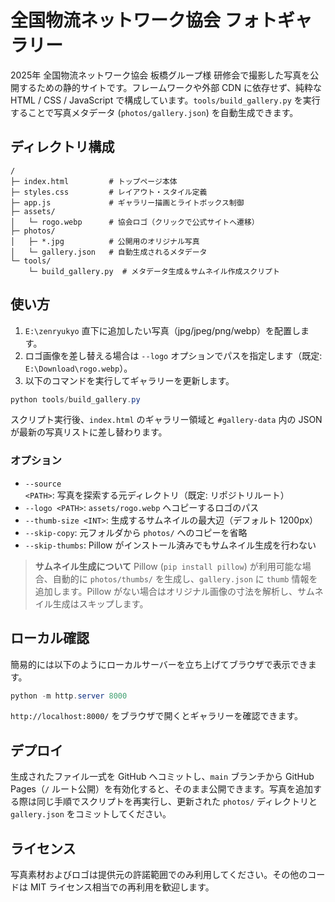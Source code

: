 
# 全国物流ネットワーク協会 フォトギャラリー

2025年 全国物流ネットワーク協会 板橋グループ様 研修会で撮影した写真を公開するための静的サイトです。フレームワークや外部 CDN に依存せず、純粋な HTML / CSS / JavaScript で構成しています。`tools/build_gallery.py` を実行することで写真メタデータ (`photos/gallery.json`) を自動生成できます。

## ディレクトリ構成

```
/
├─ index.html         # トップページ本体
├─ styles.css         # レイアウト・スタイル定義
├─ app.js             # ギャラリー描画とライトボックス制御
├─ assets/
│   └─ rogo.webp      # 協会ロゴ（クリックで公式サイトへ遷移）
├─ photos/
│   ├─ *.jpg          # 公開用のオリジナル写真
│   └─ gallery.json   # 自動生成されるメタデータ
└─ tools/
    └─ build_gallery.py  # メタデータ生成＆サムネイル作成スクリプト
```

## 使い方

1. `E:\zenryukyo` 直下に追加したい写真（jpg/jpeg/png/webp）を配置します。
2. ロゴ画像を差し替える場合は `--logo` オプションでパスを指定します（既定: `E:\Download\rogo.webp`）。
3. 以下のコマンドを実行してギャラリーを更新します。

```powershell
python tools/build_gallery.py
```

スクリプト実行後、`index.html` のギャラリー領域と `#gallery-data` 内の JSON が最新の写真リストに差し替わります。

### オプション

- `--source <PATH>`: 写真を探索する元ディレクトリ（既定: リポジトリルート）
- `--logo <PATH>`: `assets/rogo.webp` へコピーするロゴのパス
- `--thumb-size <INT>`: 生成するサムネイルの最大辺（デフォルト 1200px）
- `--skip-copy`: 元フォルダから `photos/` へのコピーを省略
- `--skip-thumbs`: Pillow がインストール済みでもサムネイル生成を行わない

> **サムネイル生成について**
> Pillow (`pip install pillow`) が利用可能な場合、自動的に `photos/thumbs/` を生成し、`gallery.json` に `thumb` 情報を追加します。Pillow がない場合はオリジナル画像の寸法を解析し、サムネイル生成はスキップします。

## ローカル確認

簡易的には以下のようにローカルサーバーを立ち上げてブラウザで表示できます。

```powershell
python -m http.server 8000
```

`http://localhost:8000/` をブラウザで開くとギャラリーを確認できます。

## デプロイ

生成されたファイル一式を GitHub へコミットし、`main` ブランチから GitHub Pages（`/` ルート公開）を有効化すると、そのまま公開できます。写真を追加する際は同じ手順でスクリプトを再実行し、更新された `photos/` ディレクトリと `gallery.json` をコミットしてください。

## ライセンス

写真素材およびロゴは提供元の許諾範囲でのみ利用してください。その他のコードは MIT ライセンス相当での再利用を歓迎します。
